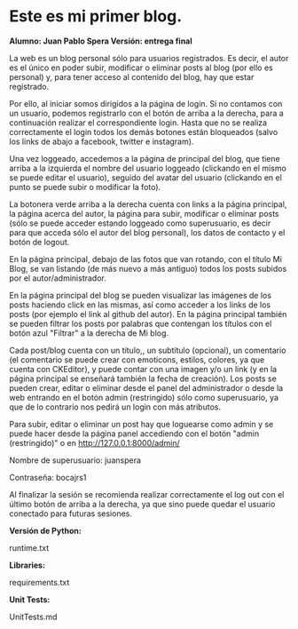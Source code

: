# Este es mi primer blog.
**Alumno: Juan Pablo Spera
Versión: entrega final**

La web es un blog personal sólo para usuarios registrados. Es decir, el autor es el único en poder subir, modificar o eliminar posts al blog (por ello es personal) y, para tener acceso al contenido del blog, hay que estar registrado.

Por ello, al iniciar somos dirigidos a la página de login. Si no contamos con un usuario, podemos registrarlo con el botón de arriba a la derecha, para a continuación realizar el correspondiente login. Hasta que no se realiza correctamente el login todos los demás botones están bloqueados (salvo los links de abajo a facebook, twitter e instagram).

Una vez loggeado, accedemos a la página de principal del blog, que tiene arriba a la izquierda el nombre del usuario loggeado (clickando en el mismo se puede editar el usuario), seguido del avatar del usuario (clickando en el punto se puede subir o modificar la foto).

La botonera verde arriba a la derecha cuenta con links a la página principal, la página acerca del autor, la página para subir, modificar o eliminar posts (sólo se puede acceder estando loggeado como superusuario, es decir para que acceda sólo el autor del blog personal), los datos de contacto y el botón de logout.

En la página principal, debajo de las fotos que van rotando, con el título Mi Blog, se van listando (de más nuevo a más antiguo) todos los posts subidos por el autor/administrador.

En la página principal del blog se pueden visualizar las imágenes de los posts haciendo click en las mismas, así como acceder a los links de los posts (por ejemplo el link al github del autor). En la página principal también se pueden filtrar los posts por palabras que contengan los títulos con el botón azul "Filtrar" a la derecha de Mi blog.

Cada post/blog cuenta con un título,, un subtítulo (opcional), un comentario (el comentario se puede crear con emoticons, estilos, colores, ya que cuenta con CKEditor), y puede contar con una imagen y/o un link (y en la página principal se enseñará también la fecha de creación). Los posts se pueden crear, editar o eliminar desde el panel del administrador o desde la web entrando en el botón admin (restringido) sólo como superusuario, ya que de lo contrario nos pedirá un login con más atributos. 

Para subir, editar o eliminar un post hay que loguearse como admin y se puede hacer desde la página panel accediendo con el botón "admin (restringido)" o en http://127.0.0.1:8000/admin/

Nombre de superusuario: juanspera

Contraseña: bocajrs1


Al finalizar la sesión se recomienda realizar correctamente el log out con el último botón de arriba a la derecha, ya que sino puede quedar el usuario conectado para futuras sesiones.

**Versión de Python:**

runtime.txt

**Libraries:**

requirements.txt

**Unit Tests:**

UnitTests.md